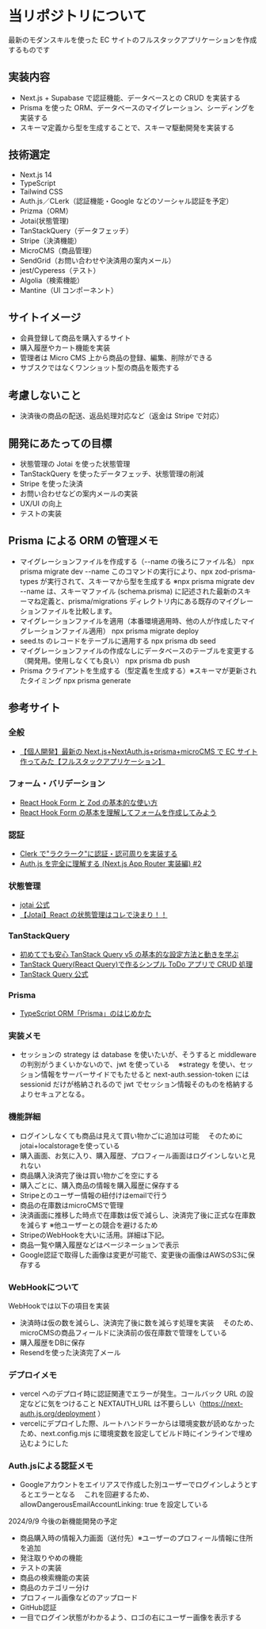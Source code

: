 # 当リポジトリについて

最新のモダンスキルを使った EC サイトのフルスタックアプリケーションを作成するものです

## 実装内容

- Next.js + Supabase で認証機能、データベースとの CRUD を実装する
- Prisma を使った ORM、データベースのマイグレーション、シーディングを実装する
- スキーマ定義から型を生成することで、スキーマ駆動開発を実装する

## 技術選定

- Next.js 14
- TypeScript
- Tailwind CSS
- Auth.js／CLerk（認証機能・Google などのソーシャル認証を予定）
- Prizma（ORM）
- Jotai(状態管理)
- TanStackQuery（データフェッチ）
- Stripe（決済機能）
- MicroCMS（商品管理）
- SendGrid（お問い合わせや決済用の案内メール）
- jest/Cyperess（テスト）
- Algolia（検索機能）
- Mantine（UI コンポーネント）

## サイトイメージ

- 会員登録して商品を購入するサイト
- 購入履歴やカート機能を実装
- 管理者は Micro CMS 上から商品の登録、編集、削除ができる
- サブスクではなくワンショット型の商品を販売する

## 考慮しないこと

- 決済後の商品の配送、返品処理対応など（返金は Stripe で対応）

## 開発にあたっての目標

- 状態管理の Jotai を使った状態管理
- TanStackQuery を使ったデータフェッチ、状態管理の削減
- Stripe を使った決済
- お問い合わせなどの案内メールの実装
- UX/UI の向上
- テストの実装

## Prisma による ORM の管理メモ

- マイグレーションファイルを作成する（--name の後ろにファイル名）
  npx prisma migrate dev --name
  このコマンドの実行により、npx zod-prisma-types が実行されて、スキーマから型を生成する
  ※npx prisma migrate dev --name は、スキーマファイル (schema.prisma) に記述された最新のスキーマね定義と、prisma/migrations ディレクトリ内にある既存のマイグレーションファイルを比較します。
- マイグレーションファイルを適用（本番環境適用時、他の人が作成したマイグレーションファイル適用）
  npx prisma migrate deploy
- seed.ts のレコードをテーブルに適用する
  npx prisma db seed
- マイグレーションファイルの作成なしにデータベースのテーブルを変更する（開発用。使用しなくても良い）
  npx prisma db push
- Prisma クライアントを生成する（型定義を生成する）※スキーマが更新されたタイミング
  npx prisma generate

## 参考サイト

### 全般

- [【個人開発】最新の Next.js+NextAuth.js+prisma+microCMS で EC サイト作ってみた【フルスタックアプリケーション】](https://qiita.com/mamimami0709/items/7ce5e26afea1fded0747)

### フォーム・バリデーション

- [React Hook Form と Zod の基本的な使い方](https://qiita.com/y-suzu/items/952d417f0853341a97df)
- [React Hook Form の基本を理解してフォームを作成してみよう](https://reffect.co.jp/react/react-hook-form#FormProvider)

### 認証

- [Clerk で"ラクラーク"に認証・認可周りを実装する](https://zenn.dev/msy/articles/a1ab4acef4c811#%E5%88%9D%E6%9C%9F%E8%A8%AD%E5%AE%9A)
- [Auth.js を完全に理解する (Next.js App Router 実装編) #2](https://qiita.com/kage1020/items/8224efd0f3557256c541#%E3%81%AF%E3%81%98%E3%82%81%E3%81%AB)

### 状態管理

- [jotai 公式](https://jotai.org/)
- [【Jotai】React の状態管理はコレで決まり！！](https://qiita.com/al_tarte/items/bfaefc34e9b0be91c72a)

### TanStackQuery

- [初めてでも安心 TanStack Query v5 の基本的な設定方法と動きを学ぶ](https://reffect.co.jp/react/tanstack-query-v5#i-4)
- [TanStack Query(React Query)で作るシンプル ToDo アプリで CRUD 処理](https://reffect.co.jp/react/tanstack-query#TanStack_Query-3)
- [TanStack Query 公式](https://tanstack.com/query/latest)

### Prisma

- [TypeScript ORM「Prisma」のはじめかた](https://www.memory-lovers.blog/entry/2021/10/13/113000)

### 実装メモ

- セッションの strategy は database を使いたいが、そうすると middleware の判別がうまくいかないので、jwt を使っている
  　※strategy を使い、セッション情報をサーバーサイドでもたせると next-auth.session-token には sessionid だけが格納されるので
  jwt でセッション情報そのものを格納するよりセキュアとなる。

### 機能詳細

- ログインしなくても商品は見えて買い物かごに追加は可能
  　そのためにjotai+localstorageを使っている
- 購入画面、お気に入り、購入履歴、プロフィール画面はログインしないと見れない
- 商品購入決済完了後は買い物かごを空にする
- 購入ごとに、購入商品の情報を購入履歴に保存する
- Stripeとのユーザー情報の紐付けはemailで行う
- 商品の在庫数はmicroCMSで管理
- 決済画面に推移した時点で在庫数は仮で減らし、決済完了後に正式な在庫数を減らす
  ※他ユーザーとの競合を避けるため
- StripeのWebHookを大いに活用。詳細は下記。
- 商品一覧や購入履歴などはページネーションで表示
- Google認証で取得した画像は変更が可能で、変更後の画像はAWSのS3に保存する

### WebHookについて

WebHookでは以下の項目を実装

- 決済時は仮の数を減らし、決済完了後に数を減らす処理を実装
  　そのため、microCMSの商品フィールドに決済前の仮在庫数で管理をしている
- 購入履歴をDBに保存
- Resendを使った決済完了メール

### デプロイメモ

- vercel へのデプロイ時に認証関連でエラーが発生。コールバック URL の設定などに気をつけること
  NEXTAUTH_URL は不要らしい（<https://next-auth.js.org/deployment> ）
- vercelにデプロイした際、ルートハンドラーからは環境変数が読めなかったため、next.config.mjs に環境変数を設定してビルド時にインラインで埋め込むようにした

### Auth.jsによる認証メモ
- Googleアカウントをエイリアスで作成した別ユーザーでログインしようとするとエラーとなる
　これを回避するため、allowDangerousEmailAccountLinking: true を設定している


2024/9/9 今後の新機能開発の予定

- 商品購入時の情報入力画面（送付先）※ユーザーのプロフィール情報に住所を追加
- 発注取りやめの機能
- テストの実装
- 商品の検索機能の実装
- 商品のカテゴリー分け
- プロフィール画像などのアップロード
- GitHub認証
- 一目でログイン状態がわかるよう、ロゴの右にユーザー画像を表示する
